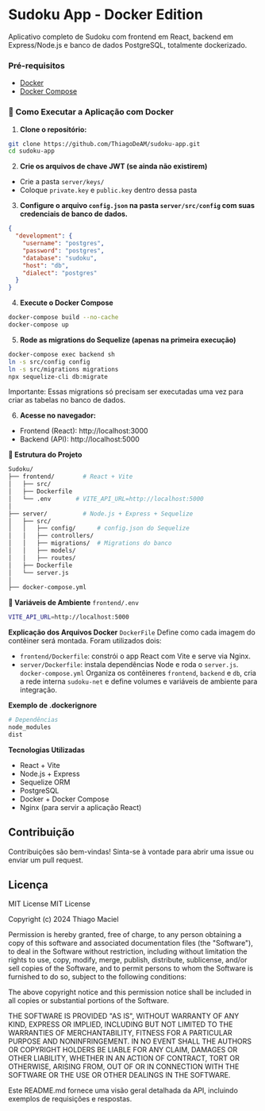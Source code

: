 # Sudoku App - Docker Edition

Aplicativo completo de Sudoku com frontend em React, backend em Express/Node.js e banco de dados PostgreSQL, totalmente dockerizado.
 
### Pré-requisitos
- [Docker](https://www.docker.com/products/docker-desktop)
- [Docker Compose](https://docs.docker.com/compose/)

### :whale: Como Executar a Aplicação com Docker

1. **Clone o repositório:**
```bash
git clone https://github.com/ThiagoDeAM/sudoku-app.git
cd sudoku-app
```

2. **Crie os arquivos de chave JWT (se ainda não existirem)**
- Crie a pasta `server/keys/`
- Coloque `private.key` e `public.key` dentro dessa pasta

3. **Configure o arquivo `config.json` na pasta `server/src/config` com suas credenciais de banco de dados.**
```json
{
  "development": {
    "username": "postgres",
    "password": "postgres",
    "database": "sudoku",
    "host": "db",
    "dialect": "postgres"
  }
}
```

4. **Execute o Docker Compose**
```bash
docker-compose build --no-cache
docker-compose up
```

5. **Rode as migrations do Sequelize (apenas na primeira execução)**
```bash
docker-compose exec backend sh
ln -s src/config config
ln -s src/migrations migrations
npx sequelize-cli db:migrate
```

Importante: Essas migrations só precisam ser executadas uma vez para criar as tabelas no banco de dados.

6. **Acesse no navegador:**
- Frontend (React): http://localhost:3000
- Backend (API): http://localhost:5000

**:file_folder: Estrutura do Projeto**
```bash
Sudoku/
├── frontend/        # React + Vite
│   ├── src/
│   ├── Dockerfile
│   └── .env       # VITE_API_URL=http://localhost:5000
│
├── server/          # Node.js + Express + Sequelize
│   ├── src/
│   │   ├── config/      # config.json do Sequelize
│   │   ├── controllers/
│   │   ├── migrations/  # Migrations do banco
│   │   ├── models/
│   │   ├── routes/
│   ├── Dockerfile
│   └── server.js
│
├── docker-compose.yml
```

**:hammer: Variáveis de Ambiente**
`frontend/.env`
```bash
VITE_API_URL=http://localhost:5000
```

**Explicação dos Arquivos Docker**
`DockerFile`
Define como cada imagem do contêiner será montada. Foram utilizados dois:
- `frontend/Dockerfile`: constrói o app React com Vite e serve via Nginx.
- `server/Dockerfile`: instala dependências Node e roda o `server.js`.
`docker-compose.yml`
Organiza os contêineres `frontend`, `backend` e `db`, cria a rede interna `sudoku-net` e define volumes e variáveis de ambiente para integração.

**Exemplo de .dockerignore**
```bash
# Dependências
node_modules
dist
```

**Tecnologias Utilizadas**
- React + Vite
- Node.js + Express
- Sequelize ORM
- PostgreSQL
- Docker + Docker Compose
- Nginx (para servir a aplicação React)


## Contribuição
Contribuições são bem-vindas! Sinta-se à vontade para abrir uma issue ou enviar um pull request.

## Licença
MIT License
MIT License

Copyright (c) 2024 Thiago Maciel

Permission is hereby granted, free of charge, to any person obtaining a copy
of this software and associated documentation files (the "Software"), to deal
in the Software without restriction, including without limitation the rights
to use, copy, modify, merge, publish, distribute, sublicense, and/or sell
copies of the Software, and to permit persons to whom the Software is
furnished to do so, subject to the following conditions:

The above copyright notice and this permission notice shall be included in all
copies or substantial portions of the Software.

THE SOFTWARE IS PROVIDED "AS IS", WITHOUT WARRANTY OF ANY KIND, EXPRESS OR
IMPLIED, INCLUDING BUT NOT LIMITED TO THE WARRANTIES OF MERCHANTABILITY,
FITNESS FOR A PARTICULAR PURPOSE AND NONINFRINGEMENT. IN NO EVENT SHALL THE
AUTHORS OR COPYRIGHT HOLDERS BE LIABLE FOR ANY CLAIM, DAMAGES OR OTHER
LIABILITY, WHETHER IN AN ACTION OF CONTRACT, TORT OR OTHERWISE, ARISING FROM,
OUT OF OR IN CONNECTION WITH THE SOFTWARE OR THE USE OR OTHER DEALINGS IN THE
SOFTWARE.

Este README.md fornece uma visão geral detalhada da API, incluindo exemplos de requisições e respostas.
